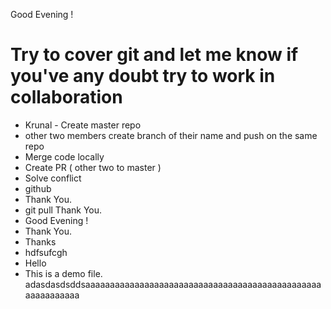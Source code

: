 Good Evening !
# Try to cover git and let me know if you've any doubt try to work in collaboration 
- Krunal - Create master repo
- other two members create branch of their name and push on the same repo
- Merge code locally 
- Create PR ( other two to master )
- Solve conflict
- github
- Thank You.
- git pull
Thank You.
- Good Evening !
- Thank You.
- Thanks
- hdfsufcgh
- Hello
- This is a demo file.
adasdasdsddsaaaaaaaaaaaaaaaaaaaaaaaaaaaaaaaaaaaaaaaaaaaaaaaaaaaaaaaaaaa